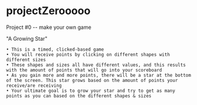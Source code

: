 # projectZerooooo
Project #0 -- make your own game


"A Growing Star"

 	• This is a timed, clicked-based game 	
 	• You will receive points by clicking on different shapes with different sizes
 	• These shapes and sizes all have different values, and this results with the amount of points that will go into your scoreboard
 	• As you gain more and more points, there will be a star at the bottom of the screen. This star grows based on the amount of points your receive/are receiving 
 	• Your ultimate goal is to grow your star and try to get as many points as you can based on the different shapes & sizes 
